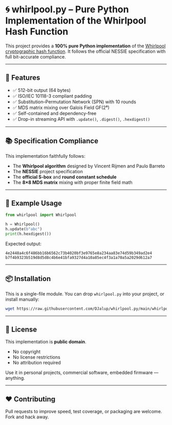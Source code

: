 # 🌀 whirlpool.py – Pure Python Implementation of the Whirlpool Hash Function

This project provides a **100% pure Python implementation** of the [Whirlpool cryptographic hash function](https://en.wikipedia.org/wiki/Whirlpool_(hash_function)). It follows the official NESSIE specification with full bit-accurate compliance.

---

## 🚀 Features

- ✅ 512-bit output (64 bytes)
- ✅ ISO/IEC 10118-3 compliant padding
- ✅ Substitution–Permutation Network (SPN) with 10 rounds
- ✅ MDS matrix mixing over Galois Field GF(2⁸)
- ✅ Self-contained and dependency-free
- ✅ Drop-in streaming API with `.update()`, `.digest()`, `.hexdigest()`

---

## 📚 Specification Compliance

This implementation faithfully follows:

- The **Whirlpool algorithm** designed by Vincent Rijmen and Paulo Barreto
- The **NESSIE** project specification
- The **official S-box** and **round constant schedule**
- The **8×8 MDS matrix** mixing with proper finite field math

---

## 🧪 Example Usage

```python
from whirlpool import Whirlpool

h = Whirlpool()
h.update(b"abc")
print(h.hexdigest())
```

Expected output:
```
4e2448a4c6f486bb16b6562c73b4020bf3e9765e8a234aa83e74d59b349ad2e4
b7f4b9323b519d8d5d8c4b6e41bfa9327d4a10a85ec4f3a1a70a5a2029d612a7
```

---

## 📦 Installation

This is a single-file module. You can drop `whirlpool.py` into your project, or install manually:

```bash
wget https://raw.githubusercontent.com/DJalup/whirlpool.py/main/whirlpool.py
```

---

## 📜 License

This implementation is **public domain**.
- No copyright
- No license restrictions
- No attribution required

Use it in personal projects, commercial software, embedded firmware — anything.

---

## ❤️ Contributing

Pull requests to improve speed, test coverage, or packaging are welcome. Fork and hack away.
